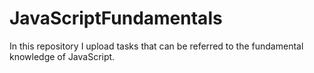 # JavaScriptFundamentals
In this repository I upload tasks that can be referred to the fundamental knowledge of JavaScript.
